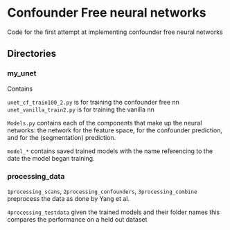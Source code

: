 
# Confounder Free neural networks

Code for the first attempt at implementing confounder free neural networks

## Directories

### my_unet
Contains 

`unet_cf_train100_2.py` is for training the confounder free nn
`unet_vanilla_train2.py` is for training the vanilla nn

`Models.py` contains each of the components that make up the neural networks: the network for the feature space, for the confounder prediction, and for the (segmentation) prediction.

`model_*` contains saved trained models with the name referencing to the date the model began training.

### processing_data

`1processing_scans`, `2processing_confounders`, `3processing_combine` preprocess the data as done by Yang et al.

`4processing_testdata` given the trained models and their folder names this compares the performance on a held out dataset 
